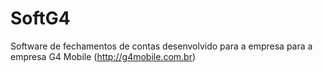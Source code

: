# SoftG4

Software de fechamentos de contas desenvolvido para a empresa
para a empresa G4 Mobile (http://g4mobile.com.br)
